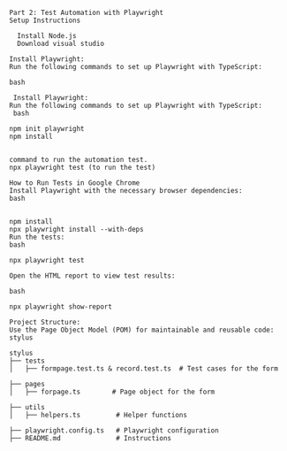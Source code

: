     Part 2: Test Automation with Playwright
    Setup Instructions
    
      Install Node.js 
      Download visual studio
      
    Install Playwright:
    Run the following commands to set up Playwright with TypeScript:
    
    bash
      
     Install Playwright:
    Run the following commands to set up Playwright with TypeScript:
     bash

    npm init playwright
    npm install

   
    command to run the automation test.
    npx playwright test (to run the test)

    How to Run Tests in Google Chrome
    Install Playwright with the necessary browser dependencies:
    bash


    npm install
    npx playwright install --with-deps
    Run the tests:
    bash

    npx playwright test 
        
    Open the HTML report to view test results:

    bash

    npx playwright show-report

    Project Structure:
    Use the Page Object Model (POM) for maintainable and reusable code:
    stylus

    stylus
    ├── tests
    │   ├── formpage.test.ts & record.test.ts  # Test cases for the form
   
    ├── pages
    │   ├── forpage.ts        # Page object for the form
   
    ├── utils
    │   ├── helpers.ts         # Helper functions
   
    ├── playwright.config.ts   # Playwright configuration
    ├── README.md              # Instructions
